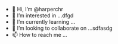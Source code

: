 - 👋 Hi, I’m @harperchr
- 👀 I’m interested in ...dfgd
- 🌱 I’m currently learning ...
- 💞️ I’m looking to collaborate on ...sdfasdg
- 📫 How to reach me ...

<!---
harperchr/harperchr is a ✨ special ✨ repository because its `README.md` (this file) appears on your GitHub profile.
You can click the Preview link to take a look at your changes.
--->
